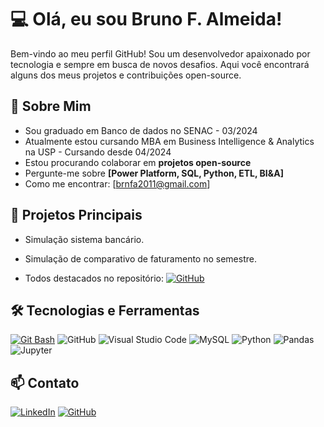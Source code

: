 # 💻 Olá, eu sou Bruno F. Almeida!

Bem-vindo ao meu perfil GitHub! Sou um desenvolvedor apaixonado por tecnologia e sempre em busca de novos desafios. Aqui você encontrará alguns dos meus projetos e contribuições open-source.

## 🚀 Sobre Mim

- Sou graduado em Banco de dados no SENAC - 03/2024
- Atualmente estou cursando MBA em Business Intelligence &   Analytics na USP - Cursando desde 04/2024
- Estou procurando colaborar em **projetos open-source**
- Pergunte-me sobre **[Power Platform, SQL, Python, ETL, BI&A]**
- Como me encontrar: [brnfa2011@gmail.com]

## 📌 Projetos Principais

- Simulação sistema bancário. 
- Simulação de comparativo de faturamento no semestre. 

- Todos destacados no repositório:
[![GitHub](https://img.shields.io/badge/GitHub-181717?style=for-the-badge&logo=github&logoColor=white)](https://github.com/Brunexjundiai24/Projetos-de-estudos)


## 🛠️ Tecnologias e Ferramentas

[![Git Bash](https://img.shields.io/badge/Git_Bash-181717?style=for-the-badge&logo=git&logoColor=white)](https://github.com/Brunexjundiai24/Projetos-de-estudos)
![GitHub](https://img.shields.io/badge/GitHub-181717?style=for-the-badge&logo=github&logoColor=white)
![Visual Studio Code](https://img.shields.io/badge/Visual%20Studio%20Code-0078d7?style=for-the-badge&logo=visual%20studio%20code&logoColor=white)
![MySQL](https://img.shields.io/badge/MySQL-4479A1?style=for-the-badge&logo=mysql&logoColor=white)
![Python](https://img.shields.io/badge/Python-3776AB?style=for-the-badge&logo=python&logoColor=white)
![Pandas](https://img.shields.io/badge/Pandas-150458?style=for-the-badge&logo=pandas&logoColor=white)
![Jupyter](https://img.shields.io/badge/Jupyter-F37626?style=for-the-badge&logo=jupyter&logoColor=white)


## 📫 Contato

[![LinkedIn](https://img.shields.io/badge/LinkedIn-0077B5?style=for-the-badge&logo=linkedin&logoColor=white)](https://www.linkedin.com/in/brunofalmeida88/)
[![GitHub](https://img.shields.io/badge/GitHub-181717?style=for-the-badge&logo=github&logoColor=white)](https://github.com/Brunexjundiai24)
